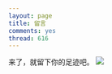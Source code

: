 ```yaml
---
layout: page
title: 留言
comments: yes
thread: 616
---
```


来了，就留下你的足迹吧。
![](http://ihalt-wordpress.stor.sinaapp.com/uploads/2012/09/tiv8i.jpg)
